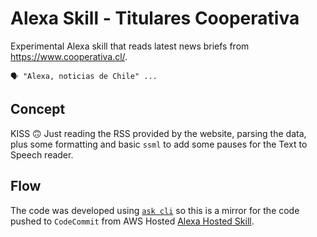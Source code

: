 # Alexa Skill - Titulares Cooperativa 

Experimental Alexa skill that reads latest news briefs from https://www.cooperativa.cl/.

```
🗣️ "Alexa, noticias de Chile" ...
```


## Concept

KISS 🙃 Just reading the RSS provided by the website, parsing the data, plus some formatting and basic `ssml` to add some pauses for the Text to Speech reader.

## Flow

The code was developed using [`ask cli`](https://developer.amazon.com/en-US/docs/alexa/smapi/ask-cli-intro.html) so this is a mirror for the code pushed to `CodeCommit` from AWS Hosted [Alexa Hosted Skill](https://developer.amazon.com/en-US/docs/alexa/hosted-skills/build-a-skill-end-to-end-using-an-alexa-hosted-skill.html).
